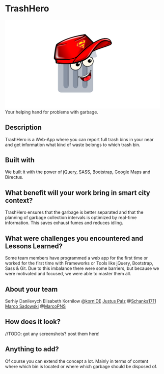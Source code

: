 
# TrashHero
![TrashHeroLogo](https://github.com/dohack-io/DotSlashBin/blob/master/assets/img/app.png?raw=true)
Your helping hand for problems with garbage.

## Description 
TrashHero is a Web-App where you can report full trash bins in your near and get information what kind of waste belongs to which trash bin. 

## Built with
We built it with the power of jQuery, SASS, Bootstrap, Google Maps and Directus.

## What benefit will your work bring in smart city context?
TrashHero ensures that the garbage is better separated and that the planning of garbage collection intervals is optimized by real-time information. This saves exhaust fumes and reduces idling.

## What were challenges you encountered and Lessons Learned?
Some team members have programmed a web app for the first time or worked for the first time with Frameworks or Tools like jQuery, Bootstrap, Sass & Git. Due to this imbalance there were some barriers, but because we were motivated and focused, we were able to master them all.

## About your team
Serhiy Danilevych
Elisabeth Kornilow @[korniDE](https://github.com/kornide)
[Justus Palz](https://www.intercon-energy.club) @[Schanks1711](https://github.com/Schanks1711)
[Marco Sadowski](https://camefrom.space) @[MarcoPNS](https://github.com/MarcoPNS)

## How does it look?
//TODO: got any screenshots? post them here!

## Anything to add?
Of course you can extend the concept a lot. Mainly in terms of content where which bin is located or where which garbage should be disposed of. 
